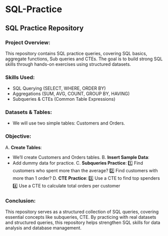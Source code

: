 # SQL-Practice

## SQL Practice Repository

###  Project Overview:
This repository contains SQL practice queries, covering SQL basics, aggregate functions, Sub queries and CTEs. The goal is to build strong SQL skills through hands-on exercises using structured datasets.

### Skills Used:
- SQL Querying (SELECT, WHERE, ORDER BY)
- Aggregations (SUM, AVG, COUNT, GROUP BY, HAVING)
- Subqueries & CTEs (Common Table Expressions)

### Datasets & Tables:
- We will use two simple tables: Customers and Orders.

### Objective:
A. **Create Tables**:
- We’ll create Customers and Orders tables.
B. **Insert Sample Data**:
- Add dummy data for practice.
C. **Subqueries Practice**:
 1️⃣ Find customers who spent more than the average?
 2️⃣ Find customers with more than 1 order?
D. **CTE Practice**:
 3️⃣ Use a CTE to find top spenders
 4️⃣ Use a CTE to calculate total orders per customer

### Conclusion:
This repository serves as a structured collection of SQL queries, covering essential concepts like subqueries, CTE. By practicing with real datasets and structured queries, this repository helps strengthen SQL skills for data analysis and database management.
